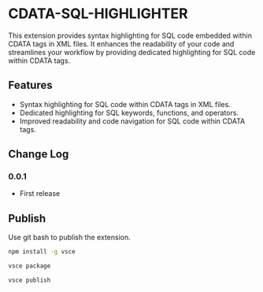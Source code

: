 # CDATA-SQL-HIGHLIGHTER

This extension provides syntax highlighting for SQL code embedded within CDATA tags in XML files. It enhances the readability of your code and streamlines your workflow by providing dedicated highlighting for SQL code within CDATA tags.

## Features

- Syntax highlighting for SQL code within CDATA tags in XML files.
- Dedicated highlighting for SQL keywords, functions, and operators.
- Improved readability and code navigation for SQL code within CDATA tags.

## Change Log

### 0.0.1

- First release

## Publish

Use git bash to publish the extension.

```bash
npm install -g vsce

vsce package

vsce publish
```
